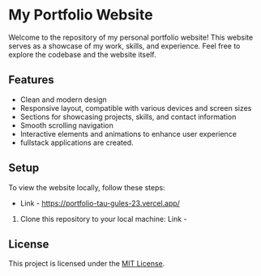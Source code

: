 # My Portfolio Website

Welcome to the repository of my personal portfolio website! This website serves as a showcase of my work, skills, and experience. Feel free to explore the codebase and the website itself.

## Features

- Clean and modern design
- Responsive layout, compatible with various devices and screen sizes
- Sections for showcasing projects, skills, and contact information
- Smooth scrolling navigation
- Interactive elements and animations to enhance user experience
- fullstack applications are created.

## Setup

To view the website locally, follow these steps:
- Link - https://portfolio-tau-gules-23.vercel.app/

1. Clone this repository to your local machine:
Link -
  
## License

This project is licensed under the [MIT License](LICENSE).

